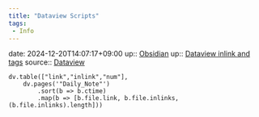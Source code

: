 ```yaml
---
title: "Dataview Scripts"
tags:
 - Info
---
```


date: 2024-12-20T14:07:17+09:00
up:: [Obsidian](../Bar/App/Obsidian.md)
up:: [Dataview inlink and tags](Dataview%20inlink%20and%20tags.md)
source:: [Dataview](https://blacksmithgu.github.io/obsidian-dataview/)


```dataviewjs
dv.table(["link","inlink","num"],
	dv.pages('"Daily_Note"')
		.sort(b => b.ctime)
		.map(b => [b.file.link, b.file.inlinks,(b.file.inlinks).length]))
```
